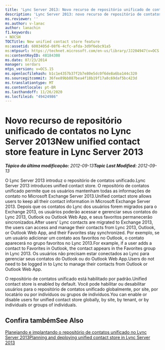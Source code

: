 ```yaml
---
title: 'Lync Server 2013: Novo recurso de repositório unificado de contatos'
description: 'Lync Server 2013: novo recurso de repositório de contatos unificado.'
ms.reviewer: ''
ms.author: v-lanac
author: lanachin
f1.keywords:
- NOCSH
TOCTitle: New unified contact store feature
ms:assetid: 6003405d-08f6-4cfc-afda-3d9f6ebc91a5
ms:mtpsurl: https://technet.microsoft.com/en-us/library/JJ204947(v=OCS.15)
ms:contentKeyID: 48184308
ms.date: 07/23/2014
manager: serdars
mtps_version: v=OCS.15
ms.openlocfilehash: b1c1e4357b37f2b7e80e5dc0f6de8a6ba144c320
ms.sourcegitcommit: 36fee89bb887bea4f18b19f17a8c69daf5bc423d
ms.translationtype: MT
ms.contentlocale: pt-BR
ms.lasthandoff: 11/26/2020
ms.locfileid: "49424986"
---
```

# <a name="new-unified-contact-store-feature-in-lync-server-2013"></a><span data-ttu-id="c86b0-103">Novo recurso de repositório unificado de contatos no Lync Server 2013</span><span class="sxs-lookup"><span data-stu-id="c86b0-103">New unified contact store feature in Lync Server 2013</span></span>

<div data-xmlns="http://www.w3.org/1999/xhtml">

<div class="topic" data-xmlns="http://www.w3.org/1999/xhtml" data-msxsl="urn:schemas-microsoft-com:xslt" data-cs="https://msdn.microsoft.com/">

<div data-asp="https://msdn2.microsoft.com/asp">



</div>

<div id="mainSection">

<div id="mainBody"><span data-ttu-id="c86b0-104">

<span> </span></span><span class="sxs-lookup"><span data-stu-id="c86b0-104">

<span> </span></span></span>

<span data-ttu-id="c86b0-105">_**Tópico da última modificação:** 2012-09-13_</span><span class="sxs-lookup"><span data-stu-id="c86b0-105">_**Topic Last Modified:** 2012-09-13_</span></span>

<span data-ttu-id="c86b0-106">O Lync Server 2013 introduz o repositório de contatos unificado.</span><span class="sxs-lookup"><span data-stu-id="c86b0-106">Lync Server 2013 introduces unified contact store.</span></span> <span data-ttu-id="c86b0-107">O repositório de contatos unificado permite que os usuários mantenham todas as informações de contato no Microsoft Exchange Server 2013.</span><span class="sxs-lookup"><span data-stu-id="c86b0-107">Unified contact store allows users to keep all their contact information in Microsoft Exchange Server 2013.</span></span> <span data-ttu-id="c86b0-108">Depois que os contatos do Lync dos usuários forem migrados para o Exchange 2013, os usuários poderão acessar e gerenciar seus contatos do Lync 2013, Outlook ou Outlook Web App, e seus favoritos permanecerão sincronizados.</span><span class="sxs-lookup"><span data-stu-id="c86b0-108">After users' Lync contacts are migrated to Exchange 2013, the users can access and manage their contacts from Lync 2013, Outlook, or Outlook Web App, and their Favorites stay synchronized.</span></span> <span data-ttu-id="c86b0-109">Por exemplo, se um usuário adicionar um contato aos favoritos no Outlook, o contato aparecerá no grupo favoritos no Lync 2013.</span><span class="sxs-lookup"><span data-stu-id="c86b0-109">For example, if a user adds a contact to Favorites in Outlook, the contact appears in the Favorites group in Lync 2013.</span></span> <span data-ttu-id="c86b0-110">Os usuários não precisam estar conectados ao Lync para gerenciar seus contatos do Outlook ou do Outlook Web App.</span><span class="sxs-lookup"><span data-stu-id="c86b0-110">Users do not need to be logged in to Lync to manage their contacts from Outlook or Outlook Web App.</span></span>

<span data-ttu-id="c86b0-111">O repositório de contatos unificado está habilitado por padrão.</span><span class="sxs-lookup"><span data-stu-id="c86b0-111">Unified contact store is enabled by default.</span></span> <span data-ttu-id="c86b0-112">Você pode habilitar ou desabilitar usuários para o repositório de contatos unificado globalmente, por site, por locatário ou por indivíduos ou grupos de indivíduos.</span><span class="sxs-lookup"><span data-stu-id="c86b0-112">You can enable or disable users for unified contact store globally, by site, by tenant, or by individuals or groups of individuals.</span></span>

<div>

## <a name="see-also"></a><span data-ttu-id="c86b0-113">Confira também</span><span class="sxs-lookup"><span data-stu-id="c86b0-113">See Also</span></span>


[<span data-ttu-id="c86b0-114">Planejando e implantando o repositório de contatos unificado no Lync Server 2013</span><span class="sxs-lookup"><span data-stu-id="c86b0-114">Planning and deploying unified contact store in Lync Server 2013</span></span>](lync-server-2013-planning-and-deploying-unified-contact-store.md)  
  

<span data-ttu-id="c86b0-115"></div>

</div>

<span> </span>

</div>

</div>

</span><span class="sxs-lookup"><span data-stu-id="c86b0-115"></div>

</div>

<span> </span>

</div>

</div>

</span></span></div>

